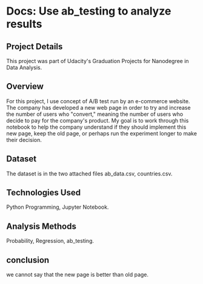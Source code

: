 # Docs: Use ab_testing to analyze results

## Project Details
This project was part of Udacity's Graduation Projects for Nanodegree in Data Analysis.

## Overview
For this project, I use concept of A/B test run by an e-commerce website. The company has developed a new web page in order to try and increase the number of users who "convert," meaning the number of users who decide to pay for the company's product. My goal is to work through this notebook to help the company understand if they should implement this new page, keep the old page, or perhaps run the experiment longer to make their decision.

## Dataset
The dataset is in the two attached files ab_data.csv, countries.csv.

## Technologies Used
Python Programming, Jupyter Notebook.

## Analysis Methods
Probability, Regression, ab_testing.

## conclusion
we cannot say that the new page is better than old page.
